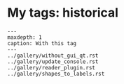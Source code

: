 # My tags: historical

```{toctree}
---
maxdepth: 1
caption: With this tag
---
../gallery/without_gui_qt.rst
../gallery/update_console.rst
../gallery/reader_plugin.rst
../gallery/shapes_to_labels.rst
```
